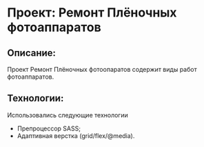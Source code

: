 # Проект: Ремонт Плёночных фотоаппаратов

## Описание:

Проект Ремонт Плёночных фотоопаратов содержит виды работ фотоаппаратов.

## Технологии:

Использовались следующие технологии

- Препроцессор SASS;
- Адаптивная верстка (grid/flex/@media).
